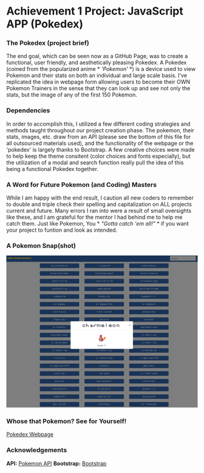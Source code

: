 # Achievement 1 Project: JavaScript APP (Pokedex)

### The Pokedex (project brief)
The end goal, which can be seen now as a GitHub Page, was to create a functional, user friendly, and aesthetically pleasing Pokedex. A Pokedex (coined from the popularized anime * *'Pokemon'* *) is a device used to view Pokemon and their stats on both an individual and large scale basis. I've replicated the idea in webpage form allowing users to become their OWN Pokemon Trainers in the sense that they can look up and see not only the stats, but the image of any of the first 150 Pokemon. 

### Dependencies
In order to accomplish this, I utilized a few different coding strategies and methods taught throughout our project creation phase. The pokemon, their stats, images, etc. draw from an API (please see the bottom of this file for all outsourced materials used), and the functionality of the webpage or the 'pokedex' is largely thanks to Bootstrap. A few creative choices were made to help keep the theme consitent (color choices and fonts especially), but the utilization of a modal and search function really pull the idea of this being a functional Pokedex together. 

### A Word for Future Pokemon (and Coding) Masters
While I am happy with the end result, I caution all new coders to remember to double and triple check their spelling and capitalization on ALL projects current and future. Many errors I ran into were a result of small oversights like these, and I am grateful for the mentor I had behind me to help me catch them. Just like Pokemon, You * *"Gotta catch 'em all!"* * if you want your project to funtion and look as intended. 

### A Pokemon Snap(shot)
![Screenshot of the Pokedex webpage that displays the image and stats of selected pokemon 'Charmeleon'](../F&P/pokedex%20webpage.png)

### Whose that Pokemon? See for Yourself!
[Pokedex Webpage](https://breiersgord.github.io/simple-javascript-app/)

### Acknowledgements
**API:** [Pokemon API](https://pokeapi.co/)
**Bootstrap:** [Bootstrap](https://getbootstrap.com/)